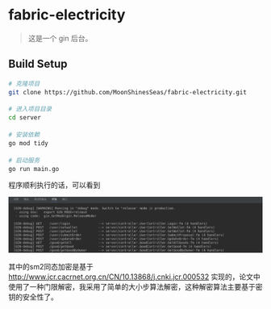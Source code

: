 # fabric-electricity

> 这是一个 gin 后台。

## Build Setup

```bash
# 克隆项目
git clone https://github.com/MoonShinesSeas/fabric-electricity.git

# 进入项目目录
cd server

# 安装依赖
go mod tidy

# 启动服务
go run main.go
```
程序顺利执行的话，可以看到
<!-- ![顺利执行信息.png](https://www.freeimg.cn/i/2024/06/08/6663e16395ea9.png)   -->
![顺利执行信息.png](./readme_img/complete.png)

其中的sm2同态加密是基于
http://www.jcr.cacrnet.org.cn/CN/10.13868/j.cnki.jcr.000532
实现的，论文中使用了一种门限解密，我采用了简单的大小步算法解密，这种解密算法主要基于密钥的安全性了。


